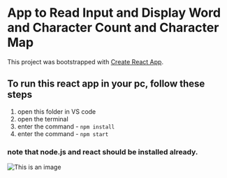# App to Read Input and Display Word and Character Count and Character Map 

This project was bootstrapped with [Create React App](https://github.com/facebook/create-react-app).

## To run this react app in your pc, follow these steps

1) open this folder in VS code
2) open the terminal
3) enter the command - `npm install`
4) enter the command - `npm start`

### note that node.js and react should be installed already.


![This is an image](https://github.com/eishaarif19/React_Word_-_Char_Counter/blob/657ab6c43851cc3219db8b1ee2f63fe44c23ea1d/display.png)
